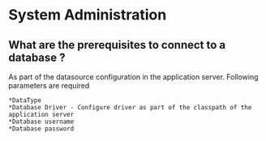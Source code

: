 # System Administration

## What are the prerequisites to connect to a database ?

As part of the datasource configuration in the application server. Following parameters are required

    *DataType
    *Database Driver - Configure driver as part of the classpath of the application server
    *Database username
    *Database password